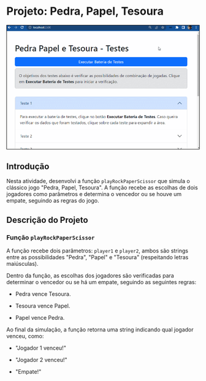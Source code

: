 # Projeto: Pedra, Papel, Tesoura

<p align="center">
  <img src="./img/project.gif" alt="JogoPedraPapelTesoura">
</p>

## Introdução

Nesta atividade, desenvolvi a função `playRockPaperScissor` que simula o clássico jogo "Pedra, Papel, Tesoura". A função recebe as escolhas de dois jogadores como parâmetros e determina o vencedor ou se houve um empate, seguindo as regras do jogo.

## Descrição do Projeto

### Função `playRockPaperScissor`

A função recebe dois parâmetros: `player1` e `player2`, ambos são strings entre as possibilidades "Pedra", "Papel" e "Tesoura" (respeitando letras maiúsculas).

Dentro da função, as escolhas dos jogadores são verificadas para determinar o vencedor ou se há um empate, seguindo as seguintes regras:

- Pedra vence Tesoura.

- Tesoura vence Papel.

- Papel vence Pedra.

Ao final da simulação, a função retorna uma string indicando qual jogador venceu, como:

- "Jogador 1 venceu!"

- "Jogador 2 venceu!"

- "Empate!"
